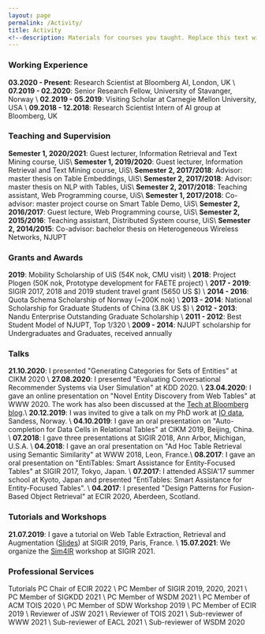 ```yaml
---
layout: page
permalink: /Activity/
title: Activity
<!--description: Materials for courses you taught. Replace this text with your description.-->
---
```


### Working Experience

<strong>03.2020 - Present</strong>: Research Scientist at Bloomberg AI, London, UK \\
<strong>07.2019 - 02.2020</strong>: Senior Research Fellow, University of Stavanger, Norway \\
<strong>02.2019 - 05.2019</strong>: Visiting Scholar at Carnegie Mellon University, USA \\
<strong>09.2018 - 12.2018</strong>: Research Scientist Intern of AI group at Bloomberg, UK


### Teaching and Supervision

<strong>Semester 1, 2020/2021</strong>: Guest lecturer, Information Retrieval and Text Mining course, UiS\\
<strong>Semester 1, 2019/2020</strong>: Guest lecturer, Information Retrieval and Text Mining course, UiS\\
<strong>Semester 2, 2017/2018</strong>: Advisor: master thesis on Table Embeddings, UiS\\
<strong>Semester 2, 2017/2018</strong>: Advisor: master thesis on NLP with Tables, UiS\\
<strong>Semester 2, 2017/2018</strong>: Teaching assistant, Web Programming course, UiS\\
<strong>Semester 1, 2017/2018</strong>: Co-advisor: master project course on Smart Table Demo, UiS\\
<strong>Semester 2, 2016/2017</strong>: Guest lecture, Web Programming course, UiS\\
<strong>Semester 2, 2015/2016</strong>: Teaching assistant, Distributed System course, UiS\\
<strong>Semester 2, 2014/2015</strong>: Co-advisor: bachelor thesis on Heterogeneous Wireless Networks, NJUPT 

### Grants and Awards

<strong>2019</strong>: Mobility Scholarship of UiS (54K nok, CMU visit) \\
<strong>2018</strong>: Project Plogen (50K nok, Prototype development for FAETE project) \\
<strong>2017 - 2019</strong>: SIGIR 2017, 2018 and 2019 student travel grant (5650 US $) \\
<strong>2014 - 2016</strong>: Quota Schema Scholarship of Norway (~200K nok) \\
<strong>2013 - 2014</strong>: National Scholarship for Graduate Students of China (3.8K US $) \\
<strong>2012 - 2013</strong>: Nandu Enterprise Outstanding Graduate Scholarship \\
<strong>2011 - 2012</strong>: Best Student Model of NJUPT, Top 1/320 \\
<strong>2009 - 2014</strong>: NJUPT scholarship for Undergraduates and Graduates, received annually

### Talks

<strong>21.10.2020</strong>: I presented "Generating Categories for Sets of Entities" at CIKM 2020 \\
<strong>27.08.2020</strong>: I presented "Evaluating Conversational Recommender Systems via User Simulation" at KDD 2020. \\
<strong>23.04.2020</strong>: I gave an online presentation on "Novel Entity Discovery from Web Tables" at WWW 2020. The work has also been discussed at the [Tech at Bloomberg blog](https://www.techatbloomberg.com/blog/using-tables-to-build-better-knowledge-graphs/).\\
<strong>20.12.2019</strong>: I was invited to give a talk on my PhD work at [IO data](https://www.io-data.no/), Sandess, Norway. \\
<strong>04.10.2019</strong>: I gave an oral presentation on "Auto-completion for Data Cells in Relational Tables" at CIKM 2019, Beijing, China. \\
<strong>07.2018</strong>: I gave three presentations at SIGIR 2018, Ann Arbor, Michigan, U.S.A.  \\
<strong>04.2018</strong>: I gave an oral presentation on "Ad Hoc Table Retrieval using Semantic Similarity" at WWW 2018, Leon, France.\\
<strong>08.2017</strong>: I gave an oral presentation on "EntiTables: Smart Assistance for Entity-Focused Tables" at SIGIR 2017, Tokyo, Japan. \\
<strong>07.2017</strong>: I attended ASSIA'17 summer school at Kyoto, Japan and presented "EntiTables: Smart Assistance for Entity-Focused Tables". \\
<strong>04.2017</strong>: I presented "Design Patterns for Fusion-Based Object Retrieval" at ECIR 2020, Aberdeen, Scotland.  

### Tutorials and Workshops

<strong>21.07.2019</strong>: I gave a tutorial on Web Table Extraction, Retrieval and Augmentation ([Slides](https://github.com/iai-group/webtables-tutorial)) at SIGIR 2019, Paris, France. \\
<strong>15.07.2021</strong>: We organize the [Sim4IR](http://sim4ir.org/) workshop at SIGIR 2021.

### Professional Services

Tutorials PC Chair of ECIR 2022 \\
PC Member of SIGIR 2019, 2020, 2021 \\
PC Member of SIGKDD 2021 \\
PC Member of WSDM 2021 \\
PC Member of ACM TOIS 2020 \\
PC Member of SDW Workshop 2019 \\
PC Member of ECIR 2019 \\
Reviewer of JSW 2021 \\
Reviewer of TOIS 2021 \\
Sub-reviewer of WWW 2021 \\
Sub-reviewer of EACL 2021 \\
Sub-reviewer of WSDM 2020










